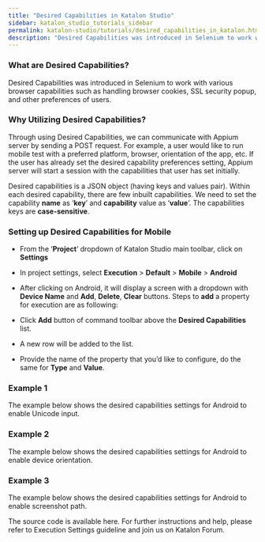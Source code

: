```yaml
---
title: "Desired Capabilities in Katalon Studio"
sidebar: katalon_studio_tutorials_sidebar
permalink: katalon-studio/tutorials/desired_capabilities_in_katalon.html
description: "Desired Capabilities was introduced in Selenium to work with various browser capabilities such as handling browser cookies, SSL security popup, etc."
---
```

### What are Desired Capabilities?

Desired Capabilities was introduced in Selenium to work with various browser capabilities such as handling browser cookies, SSL security popup, and other preferences of users.

### Why Utilizing Desired Capabilities?

Through using Desired Capabilities, we can communicate with Appium server by sending a POST request. For example, a user would like to run mobile test with a preferred platform, browser, orientation of the app, etc. If the user has already set the desired capability preferences setting, Appium server will start a session with the capabilities that user has set initially.

Desired capabilities is a JSON object (having keys and values pair). Within each desired capability, there are few inbuilt capabilities. We need to set the capability **name** as ‘**key**’ and **capability** value as ‘**value**’. The capabilities keys are **case-sensitive**.

### Setting up Desired Capabilities for Mobile

*   From the ‘**Project**‘ dropdown of Katalon Studio main toolbar, click on **Settings**

*   In project settings, select **Execution** \> **Default** \> **Mobile** \> **Android**

*   After clicking on Android, it will display a screen with a dropdown with **Device Name** and **Add**, **Delete**, **Clear** buttons. Steps to **add** a property for execution are as following:
*   Click **Add** button of command toolbar above the **Desired Capabilities** list.

*   A new row will be added to the list.

*   Provide the name of the property that you’d like to configure, do the same for **Type** and **Value**.

### Example 1

The example below shows the desired capabilities settings for Android to enable Unicode input.

### Example 2

The example below shows the desired capabilities settings for Android to enable device orientation.

### Example 3

The example below shows the desired capabilities settings for Android to enable screenshot path.

The source code is available here. For further instructions and help, please refer to Execution Settings guideline and join us on Katalon Forum.